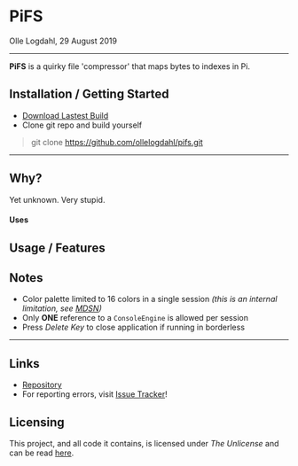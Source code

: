 # PiFS
Olle Logdahl, 29 August 2019

---
**PiFS** is a quirky file 'compressor' that maps bytes to indexes in Pi.


## Installation / Getting Started
- [Download Lastest Build](https://github.com/ollelogdahl/pifs/releases/)
- Clone git repo and build yourself
> git clone https://github.com/ollelogdahl/pifs.git

---

## Why?
Yet unknown. Very stupid.

#### Uses


## Usage / Features


## Notes
- Color palette limited to 16 colors in a single session *(this is an internal limitation, see [MDSN](https://docs.microsoft.com/en-us/windows/console/console-screen-buffer-infoex))*
- Only **ONE** reference to a `ConsoleEngine` is allowed per session
- Press *Delete Key* to close application if running in borderless
---

## Links

- [Repository](https://github.com/ollelogdahl/pifs/)
- For reporting errors, visit [Issue Tracker](https://github.com/ollelogdahl/pifs/issues)!

## Licensing

This project, and all code it contains, is licensed under *The Unlicense* and can be read [here](UNLICENSE).
